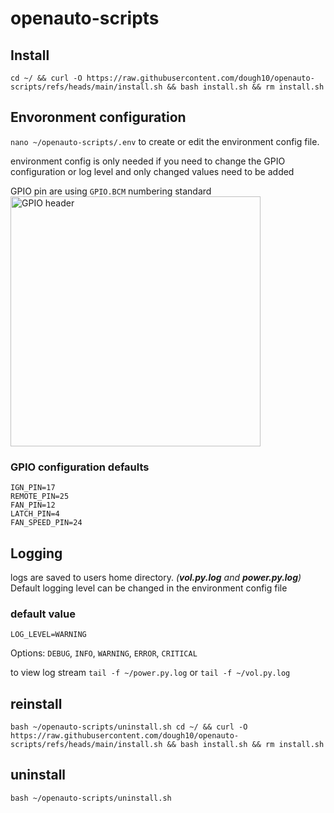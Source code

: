 # openauto-scripts

## Install

`cd ~/ && curl -O https://raw.githubusercontent.com/dough10/openauto-scripts/refs/heads/main/install.sh && bash install.sh && rm install.sh`

## Envoronment configuration

`nano ~/openauto-scripts/.env` to create or edit the environment config file.  

environment config is only needed if you need to change the GPIO configuration or log level and only changed values need to be added  

GPIO pin are using `GPIO.BCM` numbering standard  
<img src='https://roboticsbackend.com/wp-content/uploads/2019/05/raspberry-pi-3-pinout.jpg' alt='GPIO header' height='400px' width='400px'>

### GPIO configuration defaults

`IGN_PIN=17`  
`REMOTE_PIN=25`  
`FAN_PIN=12`  
`LATCH_PIN=4`  
`FAN_SPEED_PIN=24`

## Logging

logs are saved to users home directory. *(**vol.py.log** and **power.py.log**)* Default logging level can be changed in the environment config file

### default value

`LOG_LEVEL=WARNING`

Options: `DEBUG`, `INFO`, `WARNING`, `ERROR`, `CRITICAL`

to view log stream `tail -f ~/power.py.log` or `tail -f ~/vol.py.log`

## reinstall

`bash ~/openauto-scripts/uninstall.sh cd ~/ && curl -O https://raw.githubusercontent.com/dough10/openauto-scripts/refs/heads/main/install.sh && bash install.sh && rm install.sh`

## uninstall

`bash ~/openauto-scripts/uninstall.sh`
